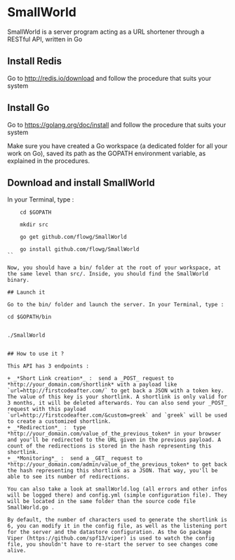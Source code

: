 # SmallWorld

SmallWorld is a server program acting as a URL shortener through a RESTful API, written in Go

## Install Redis

Go to http://redis.io/download and follow the procedure that suits your system

## Install Go

Go to https://golang.org/doc/install and follow the procedure that suits your system

Make sure you have created a Go workspace (a dedicated folder for all your work on Go), saved its path as the GOPATH environment variable, as explained in the procedures.

## Download and install SmallWorld

In your Terminal, type :

```
    cd $GOPATH
```
```
    mkdir src
```
```
    go get github.com/flowg/SmallWorld
```
```
    go install github.com/flowg/SmallWorld
``

Now, you should have a bin/ folder at the root of your workspace, at the same level than src/. Inside, you should find the SmallWorld binary.

## Launch it

Go to the bin/ folder and launch the server. In your Terminal, type :

```
    cd $GOPATH/bin
```
```
    ./SmallWorld
```

## How to use it ?

This API has 3 endpoints :

+ _*Short Link creation*_ :  send a _POST_ request to *http://your_domain.com/shortlink* with a payload like `url=http://firstcodeafter.com/` to get back a JSON with a token key. The value of this key is your shortlink. A shortlink is only valid for 3 months, it will be deleted afterwards. You can also send your _POST_ request with this payload `url=http://firstcodeafter.com/&custom=greek` and `greek` will be used to create a customized shortlink.
+ _*Redirection*_ :  type *http://your_domain.com/value_of_the_previous_token* in your browser and you'll be redirected to the URL given in the previous payload. A count of the redirections is stored in the hash representing this shortlink.
+ _*Monitoring*_ :  send a _GET_ request to *http://your_domain.com/admin/value_of_the_previous_token* to get back the hash representing this shortlink as a JSON. That way, you'll be able to see its number of redirections.

You can also take a look at smallWorld.log (all errors and other infos will be logged there) and config.yml (simple configuration file). They will be located in the same folder than the source code file SmallWorld.go .

By default, the number of characters used to generate the shortlink is 6, you can modify it in the config file, as well as the listening port for the server and the datastore configuration. As the Go package Viper (https://github.com/spf13/viper) is used to watch the config file, you shouldn't have to re-start the server to see changes come alive.



